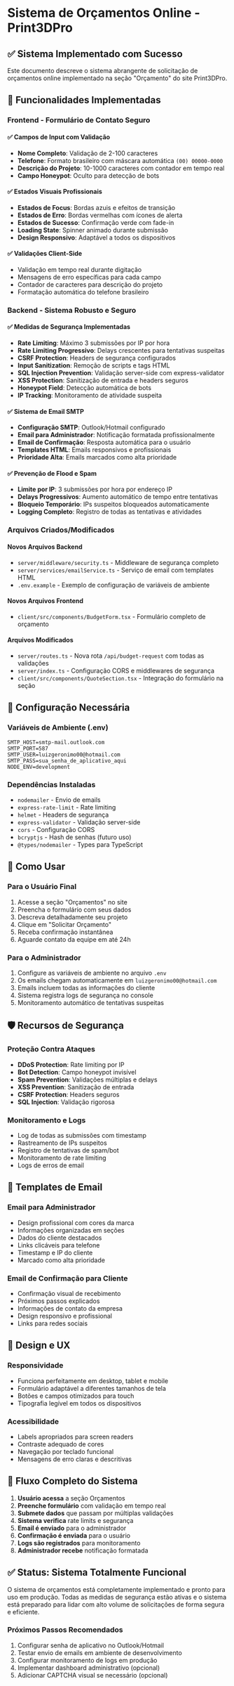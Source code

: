 # Sistema de Orçamentos Online - Print3DPro

## ✅ Sistema Implementado com Sucesso

Este documento descreve o sistema abrangente de solicitação de orçamentos online implementado na seção "Orçamento" do site Print3DPro.

## 🎯 Funcionalidades Implementadas

### Frontend - Formulário de Contato Seguro

#### ✅ Campos de Input com Validação
- **Nome Completo**: Validação de 2-100 caracteres
- **Telefone**: Formato brasileiro com máscara automática `(00) 00000-0000`
- **Descrição do Projeto**: 10-1000 caracteres com contador em tempo real
- **Campo Honeypot**: Oculto para detecção de bots

#### ✅ Estados Visuais Profissionais
- **Estados de Focus**: Bordas azuis e efeitos de transição
- **Estados de Erro**: Bordas vermelhas com ícones de alerta
- **Estados de Sucesso**: Confirmação verde com fade-in
- **Loading State**: Spinner animado durante submissão
- **Design Responsivo**: Adaptável a todos os dispositivos

#### ✅ Validações Client-Side
- Validação em tempo real durante digitação
- Mensagens de erro específicas para cada campo
- Contador de caracteres para descrição do projeto
- Formatação automática do telefone brasileiro

### Backend - Sistema Robusto e Seguro

#### ✅ Medidas de Segurança Implementadas
- **Rate Limiting**: Máximo 3 submissões por IP por hora
- **Rate Limiting Progressivo**: Delays crescentes para tentativas suspeitas
- **CSRF Protection**: Headers de segurança configurados
- **Input Sanitization**: Remoção de scripts e tags HTML
- **SQL Injection Prevention**: Validação server-side com express-validator
- **XSS Protection**: Sanitização de entrada e headers seguros
- **Honeypot Field**: Detecção automática de bots
- **IP Tracking**: Monitoramento de atividade suspeita

#### ✅ Sistema de Email SMTP
- **Configuração SMTP**: Outlook/Hotmail configurado
- **Email para Administrador**: Notificação formatada profissionalmente
- **Email de Confirmação**: Resposta automática para o usuário
- **Templates HTML**: Emails responsivos e profissionais
- **Prioridade Alta**: Emails marcados como alta prioridade

#### ✅ Prevenção de Flood e Spam
- **Limite por IP**: 3 submissões por hora por endereço IP
- **Delays Progressivos**: Aumento automático de tempo entre tentativas
- **Bloqueio Temporário**: IPs suspeitos bloqueados automaticamente
- **Logging Completo**: Registro de todas as tentativas e atividades

### Arquivos Criados/Modificados

#### Novos Arquivos Backend
- `server/middleware/security.ts` - Middleware de segurança completo
- `server/services/emailService.ts` - Serviço de email com templates HTML
- `.env.example` - Exemplo de configuração de variáveis de ambiente

#### Novos Arquivos Frontend
- `client/src/components/BudgetForm.tsx` - Formulário completo de orçamento

#### Arquivos Modificados
- `server/routes.ts` - Nova rota `/api/budget-request` com todas as validações
- `server/index.ts` - Configuração CORS e middlewares de segurança
- `client/src/components/QuoteSection.tsx` - Integração do formulário na seção

## 🔧 Configuração Necessária

### Variáveis de Ambiente (.env)
```env
SMTP_HOST=smtp-mail.outlook.com
SMTP_PORT=587
SMTP_USER=luizgeronimo00@hotmail.com
SMTP_PASS=sua_senha_de_aplicativo_aqui
NODE_ENV=development
```

### Dependências Instaladas
- `nodemailer` - Envio de emails
- `express-rate-limit` - Rate limiting
- `helmet` - Headers de segurança
- `express-validator` - Validação server-side
- `cors` - Configuração CORS
- `bcryptjs` - Hash de senhas (futuro uso)
- `@types/nodemailer` - Types para TypeScript

## 🚀 Como Usar

### Para o Usuário Final
1. Acesse a seção "Orçamentos" no site
2. Preencha o formulário com seus dados
3. Descreva detalhadamente seu projeto
4. Clique em "Solicitar Orçamento"
5. Receba confirmação instantânea
6. Aguarde contato da equipe em até 24h

### Para o Administrador
1. Configure as variáveis de ambiente no arquivo `.env`
2. Os emails chegam automaticamente em `luizgeronimo00@hotmail.com`
3. Emails incluem todas as informações do cliente
4. Sistema registra logs de segurança no console
5. Monitoramento automático de tentativas suspeitas

## 🛡️ Recursos de Segurança

### Proteção Contra Ataques
- **DDoS Protection**: Rate limiting por IP
- **Bot Detection**: Campo honeypot invisível
- **Spam Prevention**: Validações múltiplas e delays
- **XSS Prevention**: Sanitização de entrada
- **CSRF Protection**: Headers seguros
- **SQL Injection**: Validação rigorosa

### Monitoramento e Logs
- Log de todas as submissões com timestamp
- Rastreamento de IPs suspeitos
- Registro de tentativas de spam/bot
- Monitoramento de rate limiting
- Logs de erros de email

## 📧 Templates de Email

### Email para Administrador
- Design profissional com cores da marca
- Informações organizadas em seções
- Dados do cliente destacados
- Links clicáveis para telefone
- Timestamp e IP do cliente
- Marcado como alta prioridade

### Email de Confirmação para Cliente
- Confirmação visual de recebimento
- Próximos passos explicados
- Informações de contato da empresa
- Design responsivo e profissional
- Links para redes sociais

## 🎨 Design e UX

### Responsividade
- Funciona perfeitamente em desktop, tablet e mobile
- Formulário adaptável a diferentes tamanhos de tela
- Botões e campos otimizados para touch
- Tipografia legível em todos os dispositivos

### Acessibilidade
- Labels apropriados para screen readers
- Contraste adequado de cores
- Navegação por teclado funcional
- Mensagens de erro claras e descritivas

## 🔄 Fluxo Completo do Sistema

1. **Usuário acessa** a seção Orçamentos
2. **Preenche formulário** com validação em tempo real
3. **Submete dados** que passam por múltiplas validações
4. **Sistema verifica** rate limits e segurança
5. **Email é enviado** para o administrador
6. **Confirmação é enviada** para o usuário
7. **Logs são registrados** para monitoramento
8. **Administrador recebe** notificação formatada

## ✅ Status: Sistema Totalmente Funcional

O sistema de orçamentos está completamente implementado e pronto para uso em produção. Todas as medidas de segurança estão ativas e o sistema está preparado para lidar com alto volume de solicitações de forma segura e eficiente.

### Próximos Passos Recomendados
1. Configurar senha de aplicativo no Outlook/Hotmail
2. Testar envio de emails em ambiente de desenvolvimento
3. Configurar monitoramento de logs em produção
4. Implementar dashboard administrativo (opcional)
5. Adicionar CAPTCHA visual se necessário (opcional)